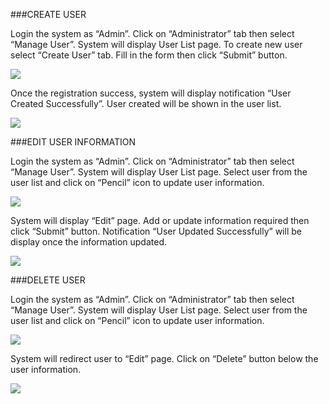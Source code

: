###CREATE USER

Login the system as “Admin”. Click on “Administrator” tab then select “Manage User”. System will display User List page. 
To create new user select “Create User” tab. Fill in the form then click “Submit” button.

![](images/cloudhrd/manageuser/user1.png)

Once the registration success, system will display notification “User Created Successfully”.  User created will be shown in the user list.

![](images/cloudhrd/manageuser/user2.png)

###EDIT USER INFORMATION

Login the system as “Admin”. Click on “Administrator” tab then select “Manage User”. System will display User List page. Select user from the user list and click on “Pencil” icon to update user information.

![](images/cloudhrd/manageuser/user3.png)

System will display “Edit” page. Add or update information required then click “Submit” button. Notification “User Updated Successfully” will be display once the information updated.

![](images/cloudhrd/manageuser/user4.png)

###DELETE USER

Login the system as “Admin”. Click on “Administrator” tab then select “Manage User”. System will display User List page. Select user from the user list and click on “Pencil” icon to update user information. 

![](images/cloudhrd/manageuser/user5.png)

System will redirect user to “Edit” page. Click on “Delete” button below the user information. 

![](images/cloudhrd/manageuser/user6.png)


